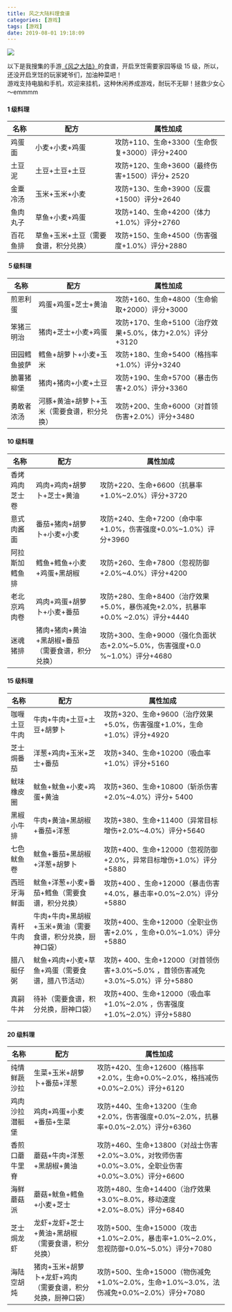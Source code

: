 ```yaml
---
title: 风之大陆料理食谱
categories: [游戏]
tags: [游戏]
date: 2019-08-01 19:18:09
---
```

![](http://ww1.sinaimg.cn/large/006kWbIoly1g5ke0irxntj30vk0hsgnv.jpg)
  
以下是我搜集的手游[《风之大陆》](https://fzdl.zlongame.com/)的食谱，开启烹饪需要家园等级 15 级，所以，还没开启烹饪的玩家姥爷们，加油种菜吧！  
游戏支持电脑和手机，欢迎来挂机，这种休闲养成游戏，耐玩不无聊！拯救少女心～emmmm
  
#### 1 级料理  
  
| 名称 | 配方 | 属性加成 |
| ---- | ---- | -------- |
| 鸡蛋面 | 小麦+小麦+鸡蛋 | 攻防+110、生命+3300（生命恢复+3000）评分+2400  |
| 土豆泥 | 土豆+土豆+土豆 | 攻防+120、生命+3600（最终伤害+1500）评分+ 2520 |
| 金粟冷汤 | 玉米+玉米+小麦 | 攻防+130、生命+3900（反震+1500）评分+2640 |
| 鱼肉丸子 | 草鱼+小麦+鸡蛋 | 攻防+140、生命+4200（体力+1.0%）评分+2760 |
| 百花鱼排 | 草鱼+玉米+土豆（需要食谱，积分兑换） | 攻防+150、生命+4500（伤害强度+1.0%）评分+2880 |
  
#### ５级料理  
  
| 名称 | 配方 | 属性加成 |
| ---- | ---- | -------- |
| 煎恩利蛋 | 鸡蛋+鸡蛋+芝士+黄油 | 攻防+160、生命+4800（生命偷取+2000）评分+3000  |
| 笨猪三明治 | 猪肉+芝士+小麦+鸡蛋 | 攻防+170、生命+5100（治疗效果+5.0%，体力+2.0%）评分+3120 |
| 田园鳕鱼披萨 | 鳕鱼+胡萝卜+小麦+玉米 | 攻防+180、生命+5400（格挡率+1.0%）评分+3240 |
| 脆薯猪柳堡 | 猪肉+猪肉+小麦+土豆 | 攻防+190、生命+5700（暴击伤害+2.0%）评分+3360 |
| 勇敢者浓汤 | 河豚+黄油+胡萝卜+玉米（需要食谱，积分兑换） | 攻防+200、生命+6000（对首领伤害+2.0%）评分+3480 |
  
#### 10 级料理  
  
| 名称 | 配方 | 属性加成 |
| ---- | ---- | -------- |
| 香烤鸡肉芝士卷 | 鸡肉+鸡肉+胡萝卜+芝士+黄油 | 攻防+220、生命+6600（抗暴率+1.0%~2.0%）评分+3720  |
| 意式肉酱面 | 番茄+猪肉+胡萝卜+小麦+小麦 | 攻防+240、生命+7200（命中率+1.0%，伤害强度+0.0%~1.0%）评分+3960  |
| 阿拉斯加鳕鱼排 | 鳕鱼+鳕鱼+小麦+鸡蛋+黑胡椒 | 攻防+260、生命+7800（忽视防御+2.0%~4.0%）评分+4200  |
| 老北京鸡肉卷 | 鸡肉+鸡蛋+胡萝卜+小麦+番茄 | 攻防+280、生命+8400（治疗效果+5.0%，暴伤减免+2.0%，抗暴率+0.0% ~2.0%）评分+4440 |
| 迷魂猪排 | 猪肉+猪肉+黄油+黑胡椒+番茄（需要食谱，积分兑换） | 攻防+300、生命+9000（强化负面状态+2.0%~5.0%，伤害强度+0.0 %~1.0%）评分+4680 |
  
#### 15 级料理  
  
| 名称 | 配方 | 属性加成 |
| ---- | ---- | -------- |
| 咖喱土豆牛肉 | 牛肉+牛肉+土豆+土豆+胡萝卜 | 攻防+320、生命+9600（治疗效果+5.0%，伤害强度+1.0%，生命+1.0%）评分+4920 |
| 芝士焗番茄 | 洋葱+鸡肉+玉米+芝士+番茄 | 攻防+340、生命+10200（吸血率+1.0%）评分+5160  |
| 鱿味橡皮圈 | 鱿鱼+鱿鱼+小麦+鸡蛋+黄油 | 攻防+360、生命+10800（斩杀伤害+2.0%~4.0%）评分+ 5400  |
| 黑椒小牛排 | 牛肉+黄油+黑胡椒+番茄+洋葱 | 攻防+380、生命+11400（异常目标增伤+2.0%~4.0%）评分+5640  |
| 七色鱿鱼卷 | 鱿鱼+番茄+黑胡椒+洋葱+胡萝卜 | 攻防+400、生命+12000（忽视防御+2.0%，异常目标增伤+1.0%）评分+5880  |
| 西班牙海鲜面 | 鱿鱼+洋葱+小麦+番茄+鳕鱼（需要食谱，积分兑换） | 攻防+400 、生命+12000（暴击伤害+4.0%，暴击率+0.0%~2.0%）评分+5880  |
| 青杆牛肉 | 牛肉+牛肉+黑胡椒+玉米+黄油（需要食谱，积分兑换，厨神口袋） | 攻防+400、生命+12000（全职业伤害+2.0% ，生命+0.0%~1.0%）评分+5880  |
| 腊八艇仔粥 | 鱿鱼+鸡肉+小麦+草鱼+鸡蛋（需要食谱，腊八节活动） | 攻防+ 400、生命+12000（对首领伤害+3.0%~5.0% ，首领伤害减免+3.0%~5.0%）评 分+5880 |
| 真嗣牛丼 | 待补（需要食谱，积分兑换，厨神口袋） | 攻防+400、生命+12000（吸血率+1.0%~2.0% ，伤害强度+1.0%~2.0%）评分+5880  |
  
#### 20 级料理
  
| 名称 | 配方 | 属性加成 |
| ---- | ---- | -------- |
| 纯情鲜蔬沙拉 | 生菜+玉米+胡萝卜+番茄+洋葱 | 攻防+420、生命+12600（格挡率+2.0%，生命+0.0%~2.0%，格挡减伤+0.0%~2.0%）评分+6120 |
| 鸡肉沙拉潜艇堡 | 鸡肉+鸡蛋+小麦+番茄+生菜 | 攻防+440、生命+13200（生命+2.0%，伤害强度+0.0%~2.0%，抗暴率+0.0%~2.0%）评分+6360 |
| 香煎口蘑牛里脊 | 蘑菇+牛肉+洋葱+黑胡椒+黄油 | 攻防+460、生命+13800（对战士伤害+2.0%~3.0%，对牧师伤害+0.0%~3.0%，全职业伤害+0.0%~3.0%）评分+6600 |
| 海鲜蘑菇派 | 蘑菇+鱿鱼+鳕鱼+小麦+芝士 | 攻防+480、生命+14400（治疗效果+3.0%~8.0%，移动速度+2.0%~8.0%）评分+6840 |
| 芝士焗龙虾 | 龙虾+龙虾+芝士+黄油+黑胡椒（需要食谱，积分兑换） | 攻防+500、生命+15000（攻击+1.0%~2.0%，暴击率+1.0%~2.0%，忽视防御+0.0%~5.0%）评分+7080 |
| 海陆空胡炖 | 猪肉+玉米+胡萝卜+龙虾+鸡肉（需要食谱，积分兑换，厨神口袋） | 攻防+500、生命+15000（物伤减免+1.0%~2.0%，生命+1.0%~3.0%，法伤减免+0.0%~2.0%）评分+7080 |

